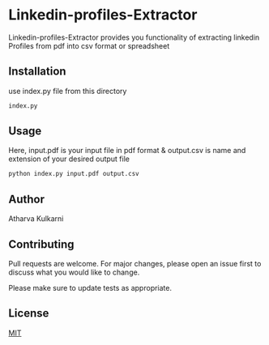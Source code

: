 # Linkedin-profiles-Extractor

Linkedin-profiles-Extractor provides you functionality of extracting linkedin Profiles from pdf into csv format or spreadsheet

## Installation
use index.py file from this directory

```bash
index.py
```

## Usage

Here,
input.pdf is your input file in pdf format &
output.csv is name and extension of your desired output file

```bash
python index.py input.pdf output.csv
```

## Author
Atharva Kulkarni

## Contributing
Pull requests are welcome. For major changes, please open an issue first to discuss what you would like to change.

Please make sure to update tests as appropriate.

## License
[MIT](https://choosealicense.com/licenses/mit/)




